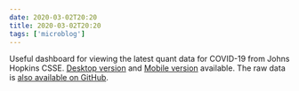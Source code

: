 ```yaml
---
date: 2020-03-02T20:20
title: 2020-03-02T20:20
tags: ['microblog']
---
```


Useful dashboard for viewing the latest quant data for COVID-19 from Johns Hopkins CSSE. [Desktop version](https://www.arcgis.com/apps/opsdashboard/index.html#/bda7594740fd40299423467b48e9ecf6) and [Mobile version](http://www.arcgis.com/apps/opsdashboard/index.html#/85320e2ea5424dfaaa75ae62e5c06e61) available. The raw data is [also available on GitHub](https://github.com/CSSEGISandData/COVID-19).
